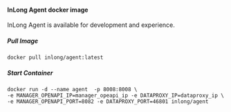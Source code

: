 #### InLong Agent docker image
InLong Agent is available for development and experience.

##### Pull Image
```
docker pull inlong/agent:latest
```

##### Start Container
```
docker run -d --name agent  -p 8008:8008 \
-e MANAGER_OPENAPI_IP=manager_opeapi_ip -e DATAPROXY_IP=dataproxy_ip \
-e MANAGER_OPENAPI_PORT=8082 -e DATAPROXY_PORT=46801 inlong/agent
```